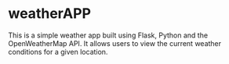 # weatherAPP

This is a simple weather app built using Flask, Python and the OpenWeatherMap API. It allows users to view the current weather conditions for a given location.
